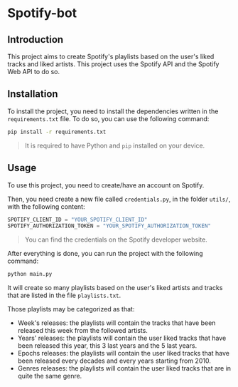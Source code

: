 # Spotify-bot

## Introduction

This project aims to create Spotify's playlists based on the user's liked tracks and liked artists. This project uses the Spotify API and the Spotify Web API to do so.

## Installation

To install the project, you need to install the dependencies written in the `requirements.txt` file. To do so, you can use the following command:

```bash
pip install -r requirements.txt
```

> It is required to have Python and `pip` installed on your device.

## Usage

To use this project, you need to create/have an account on Spotify.

Then, you need create a new file called `credentials.py`, in the folder `utils/`, with the following content:

```python
SPOTIFY_CLIENT_ID = "YOUR_SPOTIFY_CLIENT_ID"
SPOTIFY_AUTHORIZATION_TOKEN = "YOUR_SPOTIFY_AUTHORIZATION_TOKEN"
```

> You can find the credentials on the Spotify developer website.

After everything is done, you can run the project with the following command:

```bash
python main.py
```

It will create so many playlists based on the user's liked artists and tracks that are listed in the file `playlists.txt`.

Those playlists may be categorized as that:
- Week's releases: the playlists will contain the tracks that have been released this week from the followed artists.
- Years' releases: the playlists will contain the user liked tracks that have been released this year, this 3 last years and the 5 last years.
- Epochs releases: the playlists will contain the user liked tracks that have been released every decades and every years starting from 2010.
- Genres releases: the playlists will contain the user liked tracks that are in quite the same genre.